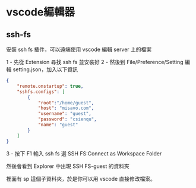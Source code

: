 # vscode編輯器

## ssh-fs

安裝 ssh fs 插件，可以遠端使用 vscode 編輯 server 上的檔案

1 - 先從 Extension 尋找 ssh fs 並安裝好
2 - 然後到 File/Preference/Setting 編輯 setting.json，加入以下資訊

```json
{
    "remote.onstartup": true,
    "sshfs.configs": [
        {
            "root":"/home/guest",
            "host": "misavo.com",
            "username": "guest",
            "password": "csienqu",
            "name": "guest"
        }
    ]
}
```

3 - 按下 F1 輸入 ssh fs 選 SSH FS:Connect as Workspace Folder 

然後會看到 Explorer 中出現 SSH FS-guest 的資料夾

裡面有 sp 這個子資料夾，於是你可以用 vscode 直接修改檔案。


